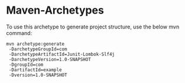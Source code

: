 # Maven-Archetypes

To use this archetype to generate project structure, use the below mvn command:


````
mvn archetype:generate
 -DarchetypeGroupId=com
 -DarchetypeArtifactId=Junit-Lombok-Slf4j
 -DarchetypeVersion=1.0-SNAPSHOT
 -DgroupId=com
 -DartifactId=example
 -Dversion=1.0-SNAPSHOT
````